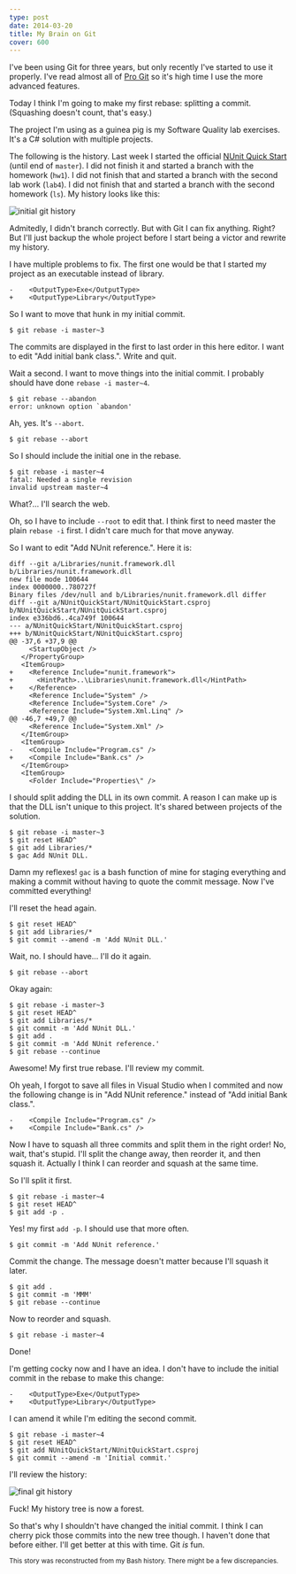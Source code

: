 ```yaml
---
type: post
date: 2014-03-20
title: My Brain on Git
cover: 600
---
```


I've been using Git for three years, but only recently I've started to use it
properly. I've read almost all of [Pro Git][pro-git] so it's high time I use the
more advanced features.

Today I think I'm going to make my first rebase: splitting a commit. (Squashing
doesn't count, that's easy.)

The project I'm using as a guinea pig is my Software Quality lab exercises. It's
a C# solution with multiple projects.

The following is the history. Last week I started the official [NUnit Quick
Start][nunitqs] (until end of `master`). I did not finish it and started a
branch with the homework (`hw1`). I did not finish that and started a branch
with the second lab work (`lab4`). I did not finish that and started a branch
with the second homework (`ls`). My history looks like this:

![initial git history](@@static@@/images/git-initial.png)

Admitedly, I didn't branch correctly. But with Git I can fix anything. Right?
But I'll just backup the whole project before I start being a victor and rewrite
my history.

I have multiple problems to fix. The first one would be that I started my
project as an executable instead of library.

    -    <OutputType>Exe</OutputType>
    +    <OutputType>Library</OutputType>

So I want to move that hunk in my initial commit.

    $ git rebase -i master~3

The commits are displayed in the first to last order in this here editor. I want
to edit "Add initial bank class.". Write and quit.

Wait a second. I want to move things into the initial commit. I probably should
have done `rebase -i master~4`.

    $ git rebase --abandon
    error: unknown option `abandon'

Ah, yes. It's `--abort`.

    $ git rebase --abort

So I should include the initial one in the rebase.

    $ git rebase -i master~4
    fatal: Needed a single revision
    invalid upstream master~4

What?... I'll search the web.

Oh, so I have to include `--root` to edit that. I think first to need master the
plain `rebase -i` first. I didn't care much for that move anyway.

So I want to edit "Add NUnit reference.". Here it is:

    diff --git a/Libraries/nunit.framework.dll b/Libraries/nunit.framework.dll
    new file mode 100644
    index 0000000..780727f
    Binary files /dev/null and b/Libraries/nunit.framework.dll differ
    diff --git a/NUnitQuickStart/NUnitQuickStart.csproj b/NUnitQuickStart/NUnitQuickStart.csproj
    index e336bd6..4ca749f 100644
    --- a/NUnitQuickStart/NUnitQuickStart.csproj
    +++ b/NUnitQuickStart/NUnitQuickStart.csproj
    @@ -37,6 +37,9 @@
         <StartupObject />
       </PropertyGroup>
       <ItemGroup>
    +    <Reference Include="nunit.framework">
    +      <HintPath>..\Libraries\nunit.framework.dll</HintPath>
    +    </Reference>
         <Reference Include="System" />
         <Reference Include="System.Core" />
         <Reference Include="System.Xml.Linq" />
    @@ -46,7 +49,7 @@
         <Reference Include="System.Xml" />
       </ItemGroup>
       <ItemGroup>
    -    <Compile Include="Program.cs" />
    +    <Compile Include="Bank.cs" />
       </ItemGroup>
       <ItemGroup>
         <Folder Include="Properties\" />

I should split adding the DLL in its own commit. A reason I can make up is that
the DLL isn't unique to this project. It's shared between projects of the
solution.

    $ git rebase -i master~3
    $ git reset HEAD^
    $ git add Libraries/*
    $ gac Add NUnit DLL.

Damn my reflexes! `gac` is a bash function of mine for staging everything and
making a commit without having to quote the commit message. Now I've committed
everything!

I'll reset the head again.

    $ git reset HEAD^
    $ git add Libraries/*
    $ git commit --amend -m 'Add NUnit DLL.'

Wait, no. I should have... I'll do it again.

    $ git rebase --abort

Okay again:

    $ git rebase -i master~3
    $ git reset HEAD^
    $ git add Libraries/*
    $ git commit -m 'Add NUnit DLL.'
    $ git add .
    $ git commit -m 'Add NUnit reference.'
    $ git rebase --continue

Awesome! My first true rebase. I'll review my commit.

Oh yeah, I forgot to save all files in Visual Studio when I commited and now the
following change is in "Add NUnit reference." instead of "Add initial Bank
class.".

    -    <Compile Include="Program.cs" />
    +    <Compile Include="Bank.cs" />

Now I have to squash all three commits and split them in the right order! No,
wait, that's stupid. I'll split the change away, then reorder it, and then
squash it. Actually I think I can reorder and squash at the same time.

So I'll split it first.

    $ git rebase -i master~4
    $ git reset HEAD^
    $ git add -p .

Yes! my first `add -p`. I should use that more often.

    $ git commit -m 'Add NUnit reference.'

Commit the change. The message doesn't matter because I'll squash it later.

    $ git add .
    $ git commit -m 'MMM'
    $ git rebase --continue

Now to reorder and squash.

    $ git rebase -i master~4

Done!

I'm getting cocky now and I have an idea. I don't have to include the initial
commit in the rebase to make this change:

    -    <OutputType>Exe</OutputType>
    +    <OutputType>Library</OutputType>

I can amend it while I'm editing the second commit.

    $ git rebase -i master~4
    $ git reset HEAD^
    $ git add NUnitQuickStart/NUnitQuickStart.csproj
    $ git commit --amend -m 'Initial commit.'

I'll review the history:

![final git history](@@static@@/images/git-final.png)

Fuck! My history tree is now a forest.

So that's why I shouldn't have changed the initial commit. I think I can cherry
pick those commits into the new tree though. I haven't done that before either.
I'll get better at this with time. Git *is* fun.

<div class='star-separator'></div>

<small>This story was reconstructed from my Bash history. There might be a few
discrepancies.</small>

[pro-git]: http://www.amazon.com/gp/product/1430218339
[nunitqs]: http://www.nunit.org/index.php?p=quickStart&r=2.2.10

